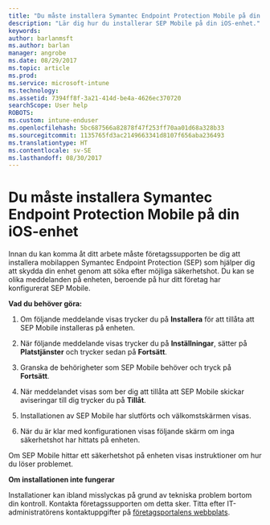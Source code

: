 ```yaml
---
title: "Du måste installera Symantec Endpoint Protection Mobile på din iOS-enhet | Microsoft Docs"
description: "Lär dig hur du installerar SEP Mobile på din iOS-enhet."
keywords: 
author: barlanmsft
ms.author: barlan
manager: angrobe
ms.date: 08/29/2017
ms.topic: article
ms.prod: 
ms.service: microsoft-intune
ms.technology: 
ms.assetid: 7394ff8f-3a21-414d-be4a-4626ec370720
searchScope: User help
ROBOTS: 
ms.custom: intune-enduser
ms.openlocfilehash: 5bc687566a82878f47f253ff70aa01d68a328b33
ms.sourcegitcommit: 1135765fd3ac2149663341d8107f656aba236493
ms.translationtype: HT
ms.contentlocale: sv-SE
ms.lasthandoff: 08/30/2017
---
```

# <a name="you-need-to-install-symantec-endpoint-protection-mobile-on-your-ios-device"></a>Du måste installera Symantec Endpoint Protection Mobile på din iOS-enhet

Innan du kan komma åt ditt arbete måste företagssupporten be dig att installera mobilappen Symantec Endpoint Protection (SEP) som hjälper dig att skydda din enhet genom att söka efter möjliga säkerhetshot. Du kan se olika meddelanden på enheten, beroende på hur ditt företag har konfigurerat SEP Mobile.

**Vad du behöver göra:**

1.  Om följande meddelande visas trycker du på **Installera** för att tillåta att SEP Mobile installeras på enheten.

  <!--![Tap install to install Skycure](./media/ios-mtd-install-app-request.png)-->

2. När följande meddelande visas trycker du på **Inställningar**, sätter på **Platstjänster** och trycker sedan på **Fortsätt**.

  <!--![Tap Settings and then Location Services](./media/ios-skycure-allow-location-services.png)-->

3. Granska de behörigheter som SEP Mobile behöver och tryck på **Fortsätt**.

4. När meddelandet visas som ber dig att tillåta att SEP Mobile skickar aviseringar till dig trycker du på **Tillåt**.

  <!--![Tap Settings and then Location Services](./media/ios-skycure-allow-notifications.png)-->

5. Installationen av SEP Mobile har slutförts och välkomstskärmen visas.

  <!--![Skycure welcome screen, which displays a short explanation of what Skycure is and presents the option to continue.](./media/ios-skycure-welcome-screen.png)-->

6. När du är klar med konfigurationen visas följande skärm om inga säkerhetshot har hittats på enheten.

  <!--![Skycure found no security threats](./media/ios-skycure-no-threats-found.png)-->

Om SEP Mobile hittar ett säkerhetshot på enheten visas instruktioner om hur du löser problemet.

**Om installationen inte fungerar**

Installationer kan ibland misslyckas på grund av tekniska problem bortom din kontroll. Kontakta företagssupporten om detta sker. Titta efter IT-administratörens kontaktuppgifter på [företagsportalens webbplats](http://portal.manage.microsoft.com).
